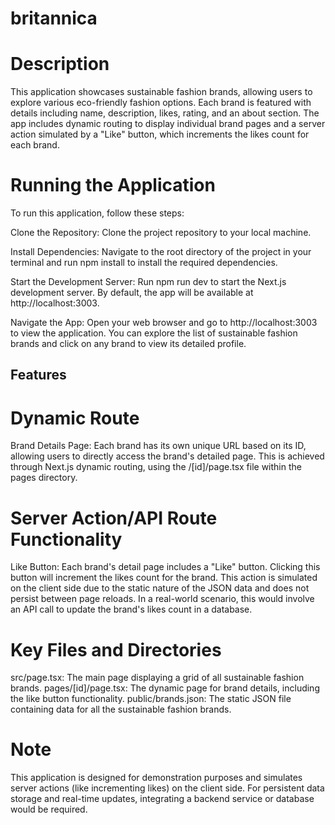 # britannica

# Description
This application showcases sustainable fashion brands, allowing users to explore various eco-friendly fashion options. Each brand is featured with details including name, description, likes, rating, and an about section. The app includes dynamic routing to display individual brand pages and a server action simulated by a "Like" button, which increments the likes count for each brand.

# Running the Application
To run this application, follow these steps:

Clone the Repository: Clone the project repository to your local machine.

Install Dependencies: Navigate to the root directory of the project in your terminal and run npm install to install the required dependencies.

Start the Development Server: Run npm run dev to start the Next.js development server. By default, the app will be available at http://localhost:3003.

Navigate the App: Open your web browser and go to http://localhost:3003 to view the application. You can explore the list of sustainable fashion brands and click on any brand to view its detailed profile.

## Features
# Dynamic Route
Brand Details Page: Each brand has its own unique URL based on its ID, allowing users to directly access the brand's detailed page. This is achieved through Next.js dynamic routing, using the /[id]/page.tsx file within the pages directory.
# Server Action/API Route Functionality
Like Button: Each brand's detail page includes a "Like" button. Clicking this button will increment the likes count for the brand. This action is simulated on the client side due to the static nature of the JSON data and does not persist between page reloads. In a real-world scenario, this would involve an API call to update the brand's likes count in a database.
# Key Files and Directories
src/page.tsx: The main page displaying a grid of all sustainable fashion brands.
pages/[id]/page.tsx: The dynamic page for brand details, including the like button functionality.
public/brands.json: The static JSON file containing data for all the sustainable fashion brands.
# Note
This application is designed for demonstration purposes and simulates server actions (like incrementing likes) on the client side. For persistent data storage and real-time updates, integrating a backend service or database would be required.


